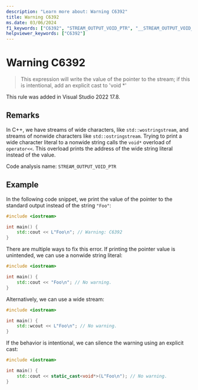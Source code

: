 ```yaml
---
description: "Learn more about: Warning C6392"
title: Warning C6392
ms.date: 03/06/2024
f1_keywords: ["C6392", "STREAM_OUTPUT_VOID_PTR", "__STREAM_OUTPUT_VOID_PTR"]
helpviewer_keywords: ["C6392"]
---
```

# Warning C6392

> This expression will write the value of the pointer to the stream; if this is intentional, add an explicit cast to 'void *'

This rule was added in Visual Studio 2022 17.8.

## Remarks

In C++, we have streams of wide characters, like `std::wostringstream`, and streams of nonwide characters like `std::ostringstream`. Trying to print a wide character literal to a nonwide string calls the `void*` overload of `operator<<`. This overload prints the address of the wide string literal instead of the value.

Code analysis name: `STREAM_OUTPUT_VOID_PTR`

## Example

In the following code snippet, we print the value of the pointer to the standard output instead of the string `"Foo"`:

```cpp
#include <iostream>

int main() {
    std::cout << L"Foo\n"; // Warning: C6392
}
```

There are multiple ways to fix this error. If printing the pointer value is unintended, we can use a nonwide string literal:

```cpp
#include <iostream>

int main() {
    std::cout << "Foo\n"; // No warning.
}
```

Alternatively, we can use a wide stream:

```cpp
#include <iostream>

int main() {
    std::wcout << L"Foo\n"; // No warning.
}
```

If the behavior is intentional, we can silence the warning using an explicit cast:

```cpp
#include <iostream>

int main() {
    std::cout << static_cast<void*>(L"Foo\n"); // No warning.
}
```
